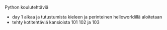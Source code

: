 Python koulutehtäviä
- day 1 alkaa ja tutustumista kieleen ja perinteinen helloworldillä aloitetaan
- tehty kotitehtäviä kansioista 101 102 ja 103